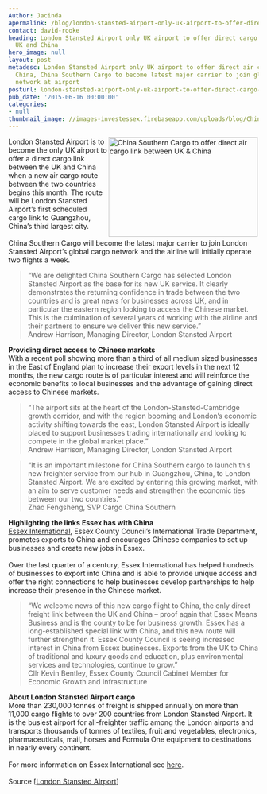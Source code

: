 ```yaml
---
Author: Jacinda
apermalink: /blog/london-stansted-airport-only-uk-airport-to-offer-direct-cargo-link-between-uk-and-china
contact: david-rooke
heading: London Stansted Airport only UK airport to offer direct cargo link between
  UK and China
hero_image: null
layout: post
metadesc: London Stansted Airport only UK airport to offer direct air cargo link to
  China, China Southern Cargo to become latest major carrier to join global cargo
  network at airport
posturl: london-stansted-airport-only-uk-airport-to-offer-direct-cargo-link-between-uk-and-china
pub_date: '2015-06-16 00:00:00'
categories:
- null
thumbnail_image: //images-investessex.firebaseapp.com/uploads/blog/Chinasouthern_mini.jpg
---
```


<p><img alt='China Southern Cargo to offer direct air cargo link between UK &amp; China' src='//images-investessex.firebaseapp.com/uploads/blog/Chinasouthern_300.jpg' style='width: 300px; height: 200px; margin-left: 2px; margin-right: 2px; float: right;'/>London Stansted Airport is to become the only UK airport to offer a direct cargo link between the UK and China when a new air cargo route between the two countries begins this month. The route will be London Stansted Airport’s first scheduled cargo link to Guangzhou, China’s third largest city.<br/><br/>China Southern Cargo will become the latest major carrier to join London Stansted Airport’s global cargo network and the airline will initially operate two flights a week.</p><blockquote><p>“We are delighted China Southern Cargo has selected London Stansted Airport as the base for its new UK service. It clearly demonstrates the returning confidence in trade between the two countries and is great news for businesses across UK, and in particular the eastern region looking to access the Chinese market. This is the culmination of several years of working with the airline and their partners to ensure we deliver this new service.”<br/>Andrew Harrison, Managing Director, London Stansted Airport</p></blockquote><p><strong>Providing direct access to Chinese markets</strong><br/>With a recent poll showing more than a third of all medium sized businesses in the East of England plan to increase their export levels in the next 12 months, the new cargo route is of particular interest and will reinforce the economic benefits to local businesses and the advantage of gaining direct access to Chinese markets.</p><blockquote><p>“The airport sits at the heart of the London-Stansted-Cambridge growth corridor, and with the region booming and London’s economic activity shifting towards the east, London Stansted Airport is ideally placed to support businesses trading internationally and looking to compete in the global market place.”<br/>Andrew Harrison, Managing Director, London Stansted Airport</p></blockquote><blockquote><p>“It is an important milestone for China Southern cargo to launch this new freighter service from our hub in Guangzhou, China, to London Stansted Airport. We are excited by entering this growing market, with an aim to serve customer needs and strengthen the economic ties between our two countries.”<br/>Zhao Fengsheng, SVP Cargo China Southern</p></blockquote><p><strong>Highlighting the links Essex has with China</strong><br/><a href='http://www.investessex.co.uk/services/reach-international-markets' target='_blank'>Essex International</a>, Essex County Council’s International Trade Department, promotes exports to China and encourages Chinese companies to set up businesses and create new jobs in Essex.<br/><br/>Over the last quarter of a century, Essex International has helped hundreds of businesses to export into China and is able to provide unique access and offer the right connections to help businesses develop partnerships to help increase their presence in the Chinese market.</p><blockquote><p>“We welcome news of this new cargo flight to China, the only direct freight link between the UK and China – proof again that Essex Means Business and is the county to be for business growth. Essex has a long-established special link with China, and this new route will further strengthen it. Essex County Council is seeing increased interest in China from Essex businesses. Exports from the UK to China of traditional and luxury goods and education, plus environmental services and technologies, continue to grow.”<br/>Cllr Kevin Bentley, Essex County Council Cabinet Member for Economic Growth and Infrastructure</p></blockquote><p><strong>About London Stansted Airport cargo</strong><br/>More than 230,000 tonnes of freight is shipped annually on more than 11,000 cargo flights to over 200 countries from London Stansted Airport. It is the busiest airport for all-freighter traffic among the London airports and transports thousands of tonnes of textiles, fruit and vegetables, electronics, pharmaceuticals, mail, horses and Formula One equipment to destinations in nearly every continent.<br/><br/>For more information on Essex International see <a href='http://www.investessex.co.uk/services/reach-international-markets' target='_blank'>here</a>.<br/><br/>Source [<a href='http://www.stanstedairport.com/about-us/media-centre/press-releases/china-southern-joins-stansted-s-cargo-network/' target='_blank'>London Stansted Airport</a>]</p>